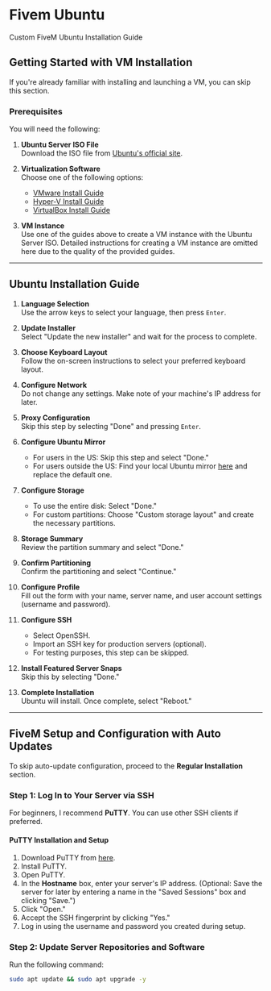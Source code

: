 # Fivem Ubuntu
Custom FiveM Ubuntu Installation Guide

## Getting Started with VM Installation

If you're already familiar with installing and launching a VM, you can skip this section.

### Prerequisites
You will need the following:

1. **Ubuntu Server ISO File**  
   Download the ISO file from [Ubuntu's official site](https://ubuntu.com/download/server).

2. **Virtualization Software**  
   Choose one of the following options:
   - [VMware Install Guide](https://www.youtube.com/watch?v=PoNPBdKLZdk)
   - [Hyper-V Install Guide](https://www.youtube.com/watch?v=FCIA4YQHx9U)
   - [VirtualBox Install Guide](https://www.youtube.com/watch?v=8mns5yqMfZk)

3. **VM Instance**  
   Use one of the guides above to create a VM instance with the Ubuntu Server ISO. Detailed instructions for creating a VM instance are omitted here due to the quality of the provided guides.

---

## Ubuntu Installation Guide

1. **Language Selection**  
   Use the arrow keys to select your language, then press `Enter`.

2. **Update Installer**  
   Select "Update the new installer" and wait for the process to complete.

3. **Choose Keyboard Layout**  
   Follow the on-screen instructions to select your preferred keyboard layout.

4. **Configure Network**  
   Do not change any settings. Make note of your machine's IP address for later.

5. **Proxy Configuration**  
   Skip this step by selecting "Done" and pressing `Enter`.

6. **Configure Ubuntu Mirror**  
   - For users in the US: Skip this step and select "Done."  
   - For users outside the US: Find your local Ubuntu mirror [here](https://launchpad.net/ubuntu/+archivemirrors) and replace the default one.

7. **Configure Storage**  
   - To use the entire disk: Select "Done."  
   - For custom partitions: Choose "Custom storage layout" and create the necessary partitions.

8. **Storage Summary**  
   Review the partition summary and select "Done."

9. **Confirm Partitioning**  
   Confirm the partitioning and select "Continue."

10. **Configure Profile**  
    Fill out the form with your name, server name, and user account settings (username and password).

11. **Configure SSH**  
    - Select OpenSSH.  
    - Import an SSH key for production servers (optional).  
    - For testing purposes, this step can be skipped.

12. **Install Featured Server Snaps**  
    Skip this by selecting "Done."

13. **Complete Installation**  
    Ubuntu will install. Once complete, select "Reboot."

---

## FiveM Setup and Configuration with Auto Updates

To skip auto-update configuration, proceed to the **Regular Installation** section.

### Step 1: Log In to Your Server via SSH
For beginners, I recommend **PuTTY**. You can use other SSH clients if preferred.

#### PuTTY Installation and Setup
1. Download PuTTY from [here](https://www.putty.org/).
2. Install PuTTY.
3. Open PuTTY.
4. In the **Hostname** box, enter your server's IP address. (Optional: Save the server for later by entering a name in the "Saved Sessions" box and clicking "Save.")
5. Click "Open."
6. Accept the SSH fingerprint by clicking "Yes."
7. Log in using the username and password you created during setup.

### Step 2: Update Server Repositories and Software
Run the following command:
```bash
sudo apt update && sudo apt upgrade -y
